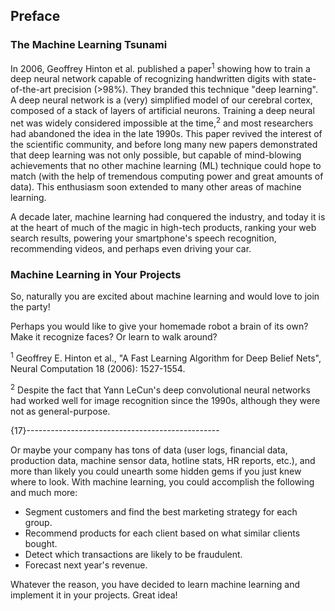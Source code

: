 ## **Preface**

### **The Machine Learning Tsunami**

In 2006, Geoffrey Hinton et al. published a paper<sup>1</sup> showing how to train a deep neural network capable of recognizing handwritten digits with state-of-the-art precision (>98%). They branded this technique "deep learning". A deep neural network is a (very) simplified model of our cerebral cortex, composed of a stack of layers of artificial neurons. Training a deep neural net was widely considered impossible at the time,<sup>2</sup> and most researchers had abandoned the idea in the late 1990s. This paper revived the interest of the scientific community, and before long many new papers demonstrated that deep learning was not only possible, but capable of mind-blowing achievements that no other machine learning (ML) technique could hope to match (with the help of tremendous computing power and great amounts of data). This enthusiasm soon extended to many other areas of machine learning.

A decade later, machine learning had conquered the industry, and today it is at the heart of much of the magic in high-tech products, ranking your web search results, powering your smartphone's speech recognition, recommending videos, and perhaps even driving your car.

### **Machine Learning in Your Projects**

So, naturally you are excited about machine learning and would love to join the party!

Perhaps you would like to give your homemade robot a brain of its own? Make it recognize faces? Or learn to walk around?

<sup>1</sup> Geoffrey E. Hinton et al., "A Fast Learning Algorithm for Deep Belief Nets", Neural Computation 18 (2006): 1527-1554.

<sup>2</sup> Despite the fact that Yann LeCun's deep convolutional neural networks had worked well for image recognition since the 1990s, although they were not as general-purpose.

{17}------------------------------------------------

Or maybe your company has tons of data (user logs, financial data, production data, machine sensor data, hotline stats, HR reports, etc.), and more than likely you could unearth some hidden gems if you just knew where to look. With machine learning, you could accomplish the following and much more:

- Segment customers and find the best marketing strategy for each group.
- Recommend products for each client based on what similar clients bought.
- Detect which transactions are likely to be fraudulent.
- Forecast next year's revenue.

Whatever the reason, you have decided to learn machine learning and implement it in your projects. Great idea!
